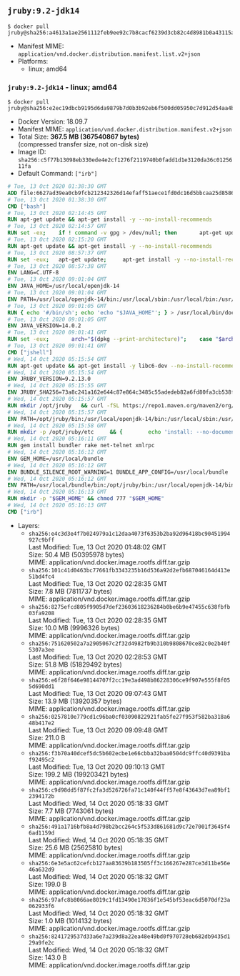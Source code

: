 ## `jruby:9.2-jdk14`

```console
$ docker pull jruby@sha256:a4613a1ae2561112feb9ee92c7b8cacf6239d3cb82c4d8981b0a43115a97faca
```

-	Manifest MIME: `application/vnd.docker.distribution.manifest.list.v2+json`
-	Platforms:
	-	linux; amd64

### `jruby:9.2-jdk14` - linux; amd64

```console
$ docker pull jruby@sha256:e2ec19dbcb9195d6da9879b7d0b3b92eb6f500dd05950c7d912d54aa4b3eb754
```

-	Docker Version: 18.09.7
-	Manifest MIME: `application/vnd.docker.distribution.manifest.v2+json`
-	Total Size: **367.5 MB (367540867 bytes)**  
	(compressed transfer size, not on-disk size)
-	Image ID: `sha256:c5f77b13098eb330ede4e2cf1276f2119740b0fadd1d1e3120da36c0125611fa`
-	Default Command: `["irb"]`

```dockerfile
# Tue, 13 Oct 2020 01:38:30 GMT
ADD file:6627ad39ea0cb9fcb212342326d14efaff51aece1fd0dc16d5bbcaa25d858622 in / 
# Tue, 13 Oct 2020 01:38:30 GMT
CMD ["bash"]
# Tue, 13 Oct 2020 02:14:45 GMT
RUN apt-get update && apt-get install -y --no-install-recommends 		ca-certificates 		curl 		netbase 		wget 	&& rm -rf /var/lib/apt/lists/*
# Tue, 13 Oct 2020 02:14:57 GMT
RUN set -ex; 	if ! command -v gpg > /dev/null; then 		apt-get update; 		apt-get install -y --no-install-recommends 			gnupg 			dirmngr 		; 		rm -rf /var/lib/apt/lists/*; 	fi
# Tue, 13 Oct 2020 02:15:20 GMT
RUN apt-get update && apt-get install -y --no-install-recommends 		git 		mercurial 		openssh-client 		subversion 				procps 	&& rm -rf /var/lib/apt/lists/*
# Tue, 13 Oct 2020 08:57:37 GMT
RUN set -eux; 	apt-get update; 	apt-get install -y --no-install-recommends 		bzip2 		unzip 		xz-utils 				ca-certificates p11-kit 				binutils 		fontconfig libfreetype6 	; 	rm -rf /var/lib/apt/lists/*
# Tue, 13 Oct 2020 08:57:38 GMT
ENV LANG=C.UTF-8
# Tue, 13 Oct 2020 09:01:04 GMT
ENV JAVA_HOME=/usr/local/openjdk-14
# Tue, 13 Oct 2020 09:01:04 GMT
ENV PATH=/usr/local/openjdk-14/bin:/usr/local/sbin:/usr/local/bin:/usr/sbin:/usr/bin:/sbin:/bin
# Tue, 13 Oct 2020 09:01:05 GMT
RUN { echo '#/bin/sh'; echo 'echo "$JAVA_HOME"'; } > /usr/local/bin/docker-java-home && chmod +x /usr/local/bin/docker-java-home && [ "$JAVA_HOME" = "$(docker-java-home)" ]
# Tue, 13 Oct 2020 09:01:05 GMT
ENV JAVA_VERSION=14.0.2
# Tue, 13 Oct 2020 09:01:41 GMT
RUN set -eux; 		arch="$(dpkg --print-architecture)"; 	case "$arch" in 		amd64 | i386:x86-64) 			downloadUrl=https://download.java.net/java/GA/jdk14.0.2/205943a0976c4ed48cb16f1043c5c647/12/GPL/openjdk-14.0.2_linux-x64_bin.tar.gz; 			downloadSha256=91310200f072045dc6cef2c8c23e7e6387b37c46e9de49623ce0fa461a24623d; 			;; 		*) echo >&2 "error: unsupported architecture: '$arch'"; exit 1 ;; 	esac; 		wget -O openjdk.tgz "$downloadUrl" --progress=dot:giga; 	echo "$downloadSha256 *openjdk.tgz" | sha256sum --strict --check -; 		mkdir -p "$JAVA_HOME"; 	tar --extract 		--file openjdk.tgz 		--directory "$JAVA_HOME" 		--strip-components 1 		--no-same-owner 	; 	rm openjdk.tgz; 		{ 		echo '#!/usr/bin/env bash'; 		echo 'set -Eeuo pipefail'; 		echo 'if ! [ -d "$JAVA_HOME" ]; then echo >&2 "error: missing JAVA_HOME environment variable"; exit 1; fi'; 		echo 'cacertsFile=; for f in "$JAVA_HOME/lib/security/cacerts" "$JAVA_HOME/jre/lib/security/cacerts"; do if [ -e "$f" ]; then cacertsFile="$f"; break; fi; done'; 		echo 'if [ -z "$cacertsFile" ] || ! [ -f "$cacertsFile" ]; then echo >&2 "error: failed to find cacerts file in $JAVA_HOME"; exit 1; fi'; 		echo 'trust extract --overwrite --format=java-cacerts --filter=ca-anchors --purpose=server-auth "$cacertsFile"'; 	} > /etc/ca-certificates/update.d/docker-openjdk; 	chmod +x /etc/ca-certificates/update.d/docker-openjdk; 	/etc/ca-certificates/update.d/docker-openjdk; 		find "$JAVA_HOME/lib" -name '*.so' -exec dirname '{}' ';' | sort -u > /etc/ld.so.conf.d/docker-openjdk.conf; 	ldconfig; 		java -Xshare:dump; 		fileEncoding="$(echo 'System.out.println(System.getProperty("file.encoding"))' | jshell -s -)"; [ "$fileEncoding" = 'UTF-8' ]; rm -rf ~/.java; 	javac --version; 	java --version
# Tue, 13 Oct 2020 09:01:41 GMT
CMD ["jshell"]
# Wed, 14 Oct 2020 05:15:54 GMT
RUN apt-get update && apt-get install -y libc6-dev --no-install-recommends && rm -rf /var/lib/apt/lists/*
# Wed, 14 Oct 2020 05:15:54 GMT
ENV JRUBY_VERSION=9.2.13.0
# Wed, 14 Oct 2020 05:15:55 GMT
ENV JRUBY_SHA256=73a8c241a162e644c87e864c3485c55adedeb82a6fd80fa3cb538fdacda7af58
# Wed, 14 Oct 2020 05:15:57 GMT
RUN mkdir /opt/jruby   && curl -fSL https://repo1.maven.org/maven2/org/jruby/jruby-dist/${JRUBY_VERSION}/jruby-dist-${JRUBY_VERSION}-bin.tar.gz -o /tmp/jruby.tar.gz   && echo "$JRUBY_SHA256 /tmp/jruby.tar.gz" | sha256sum -c -   && tar -zx --strip-components=1 -f /tmp/jruby.tar.gz -C /opt/jruby   && rm /tmp/jruby.tar.gz   && update-alternatives --install /usr/local/bin/ruby ruby /opt/jruby/bin/jruby 1
# Wed, 14 Oct 2020 05:15:57 GMT
ENV PATH=/opt/jruby/bin:/usr/local/openjdk-14/bin:/usr/local/sbin:/usr/local/bin:/usr/sbin:/usr/bin:/sbin:/bin
# Wed, 14 Oct 2020 05:15:58 GMT
RUN mkdir -p /opt/jruby/etc 	&& { 		echo 'install: --no-document'; 		echo 'update: --no-document'; 	} >> /opt/jruby/etc/gemrc
# Wed, 14 Oct 2020 05:16:11 GMT
RUN gem install bundler rake net-telnet xmlrpc
# Wed, 14 Oct 2020 05:16:12 GMT
ENV GEM_HOME=/usr/local/bundle
# Wed, 14 Oct 2020 05:16:12 GMT
ENV BUNDLE_SILENCE_ROOT_WARNING=1 BUNDLE_APP_CONFIG=/usr/local/bundle
# Wed, 14 Oct 2020 05:16:12 GMT
ENV PATH=/usr/local/bundle/bin:/opt/jruby/bin:/usr/local/openjdk-14/bin:/usr/local/sbin:/usr/local/bin:/usr/sbin:/usr/bin:/sbin:/bin
# Wed, 14 Oct 2020 05:16:13 GMT
RUN mkdir -p "$GEM_HOME" && chmod 777 "$GEM_HOME"
# Wed, 14 Oct 2020 05:16:13 GMT
CMD ["irb"]
```

-	Layers:
	-	`sha256:e4c3d3e4f7b024979a1c12daa4073f6353b2ba92d96418bc90451994927c9bff`  
		Last Modified: Tue, 13 Oct 2020 01:48:02 GMT  
		Size: 50.4 MB (50395978 bytes)  
		MIME: application/vnd.docker.image.rootfs.diff.tar.gzip
	-	`sha256:101c41d0463bc77661fb3343235b16d536a92d2efb687046164d413e51bd4fc4`  
		Last Modified: Tue, 13 Oct 2020 02:28:35 GMT  
		Size: 7.8 MB (7811737 bytes)  
		MIME: application/vnd.docker.image.rootfs.diff.tar.gzip
	-	`sha256:8275efcd805f9905d7def23603618236284b0be6b9e47455c638fbfb03fa9208`  
		Last Modified: Tue, 13 Oct 2020 02:28:35 GMT  
		Size: 10.0 MB (9996326 bytes)  
		MIME: application/vnd.docker.image.rootfs.diff.tar.gzip
	-	`sha256:751620502a7a2905067c2f32d4982fb9b310b9808670ce82c0e2b40f5307a3ee`  
		Last Modified: Tue, 13 Oct 2020 02:28:53 GMT  
		Size: 51.8 MB (51829492 bytes)  
		MIME: application/vnd.docker.image.rootfs.diff.tar.gzip
	-	`sha256:e6f28f646e98144707f2cc19e3ad498b86228306ce9f907e555f8f055d690dd1`  
		Last Modified: Tue, 13 Oct 2020 09:07:43 GMT  
		Size: 13.9 MB (13920357 bytes)  
		MIME: application/vnd.docker.image.rootfs.diff.tar.gzip
	-	`sha256:0257810e779cd1c96ba0cf03090822921fab5fe27f953f582ba318a648b417e2`  
		Last Modified: Tue, 13 Oct 2020 09:09:48 GMT  
		Size: 211.0 B  
		MIME: application/vnd.docker.image.rootfs.diff.tar.gzip
	-	`sha256:f3b70a40dcef5dc5b602ecbe1e66cbba32baa0504dc9ffc40d9391baf92495c2`  
		Last Modified: Tue, 13 Oct 2020 09:10:13 GMT  
		Size: 199.2 MB (199203421 bytes)  
		MIME: application/vnd.docker.image.rootfs.diff.tar.gzip
	-	`sha256:c9d98dd5f87fc2fa3d526726fa71c140f44ff57e8f43643d7ea89bf12394172b`  
		Last Modified: Wed, 14 Oct 2020 05:18:33 GMT  
		Size: 7.7 MB (7743061 bytes)  
		MIME: application/vnd.docker.image.rootfs.diff.tar.gzip
	-	`sha256:491a1716bfb8a4d798b2bcc264c5f533d861681d9c72e7001f3645f46ad1159d`  
		Last Modified: Wed, 14 Oct 2020 05:18:35 GMT  
		Size: 25.6 MB (25625810 bytes)  
		MIME: application/vnd.docker.image.rootfs.diff.tar.gzip
	-	`sha256:6e3e5ac62cefcb127aa83639b183505ff3c166267e287ce3d11be56e46a632d9`  
		Last Modified: Wed, 14 Oct 2020 05:18:32 GMT  
		Size: 199.0 B  
		MIME: application/vnd.docker.image.rootfs.diff.tar.gzip
	-	`sha256:97afc8b8066ae8019c1fd13490e17836f1e545bf53eac6d5070df23a062933f6`  
		Last Modified: Wed, 14 Oct 2020 05:18:32 GMT  
		Size: 1.0 MB (1014132 bytes)  
		MIME: application/vnd.docker.image.rootfs.diff.tar.gzip
	-	`sha256:8241729537d33a6e7a239d8a22ea48e49bd0f970728eb682db9435d129a9fe2c`  
		Last Modified: Wed, 14 Oct 2020 05:18:32 GMT  
		Size: 143.0 B  
		MIME: application/vnd.docker.image.rootfs.diff.tar.gzip
